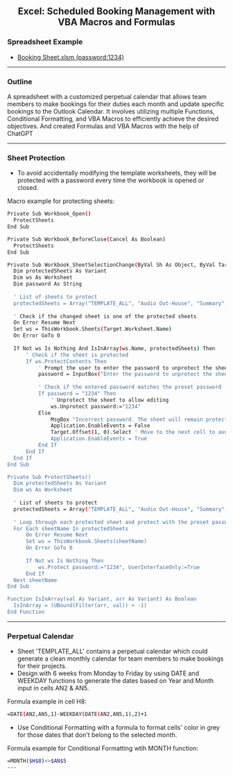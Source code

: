 <h2 align="center">Excel: Scheduled Booking Management with VBA Macros and Formulas</h1>
</div>

### Spreadsheet Example
- [Booking Sheet.xlsm (password:1234)](https://github.com/Pwang0722/Excel_PerpetualCalendar_OutlookCalendar/raw/main/Booking%20Sheet%20Template.xlsm)

---

### Outline
A spreadsheet with a customized perpetual calendar that allows team members to make bookings for their duties each month and update specific bookings to the Outlook Calendar. It involves utilizing multiple Functions, Conditional Formatting, and VBA Macros to efficiently achieve the desired objectives. And created Formulas and VBA Macros with the help of ChatGPT


---

### Sheet Protection 
- To avoid accidentally modifying the template worksheets, they will be protected with a password every time the workbook is opened or closed.
  
Macro example for protecting sheets:
  ```bash
Private Sub Workbook_Open()
    ProtectSheets
End Sub

Private Sub Workbook_BeforeClose(Cancel As Boolean)
    ProtectSheets
End Sub

Private Sub Workbook_SheetSelectionChange(ByVal Sh As Object, ByVal Target As Range)
    Dim protectedSheets As Variant
    Dim ws As Worksheet
    Dim password As String
    
    ' List of sheets to protect
    protectedSheets = Array("TEMPLATE_ALL", "Audio Out-House", "Summary", "HOLIDAYS")
    
    ' Check if the changed sheet is one of the protected sheets
    On Error Resume Next
    Set ws = ThisWorkbook.Sheets(Target.Worksheet.Name)
    On Error GoTo 0
    
    If Not ws Is Nothing And IsInArray(ws.Name, protectedSheets) Then
        ' Check if the sheet is protected
        If ws.ProtectContents Then
            ' Prompt the user to enter the password to unprotect the sheet
            password = InputBox("Enter the password to unprotect the sheet:", "Password")
            
            ' Check if the entered password matches the preset password
            If password = "1234" Then
                ' Unprotect the sheet to allow editing
                ws.Unprotect password:="1234"
            Else
                MsgBox "Incorrect password. The sheet will remain protected.", vbExclamation
                Application.EnableEvents = False
                Target.Offset(1, 0).Select ' Move to the next cell to avoid an infinite loop
                Application.EnableEvents = True
            End If
        End If
    End If
End Sub

Private Sub ProtectSheets()
    Dim protectedSheets As Variant
    Dim ws As Worksheet
    
    ' List of sheets to protect
    protectedSheets = Array("TEMPLATE_ALL", "Audio Out-House", "Summary", "HOLIDAYS")
    
    ' Loop through each protected sheet and protect with the preset password
    For Each sheetName In protectedSheets
        On Error Resume Next
        Set ws = ThisWorkbook.Sheets(sheetName)
        On Error GoTo 0
        
        If Not ws Is Nothing Then
            ws.Protect password:="1234", UserInterfaceOnly:=True
        End If
    Next sheetName
End Sub

Function IsInArray(val As Variant, arr As Variant) As Boolean
    IsInArray = (UBound(Filter(arr, val)) > -1)
End Function
  ```
---

### Perpetual Calendar
- Sheet 'TEMPLATE_ALL' contains a perpetual calendar which could generate a clean monthly calendar for team members to make bookings for their projects.
- Design with 6 weeks from Monday to Friday by using DATE and WEEKDAY functions to generate the dates based on Year and Month input in cells AN2 & AN5.
  
Formula example in cell H8:
  ```bash
=DATE(AN2,AN5,1)-WEEKDAY(DATE(AN2,AN5,1),2)+1
  ```
- Use Conditional Formatting with a formula to format cells' color in grey for those dates that don't belong to the selected month.

Formula example for Conditional Formatting wtih MONTH function:
  ```bash
=MONTH($H$8)<>$AN$5
---
